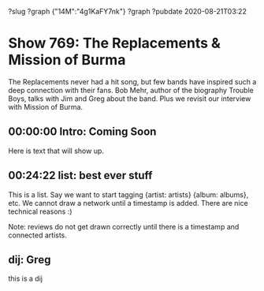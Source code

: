 ?slug ?graph {"14M":"4g1KaFY7nk"}
?graph 
?pubdate 2020-08-21T03:22
# Show 769: The Replacements & Mission of Burma

The Replacements never had a hit song, but few bands have inspired such a deep connection with their fans. Bob Mehr, author of the biography Trouble Boys, talks with Jim and Greg about the band. Plus we revisit our interview with Mission of Burma.


## 00:00:00 Intro: Coming Soon

Here is text that will show up.

## 00:24:22 list: best ever stuff

This is a list. Say we want to start tagging {artist: artists} {album: albums}, etc. We cannot draw a network until a timestamp is added. There are nice technical reasons :)

Note: reviews do not get drawn correctly until there is a timestamp and connected artists.

## dij: Greg

this is a dij

